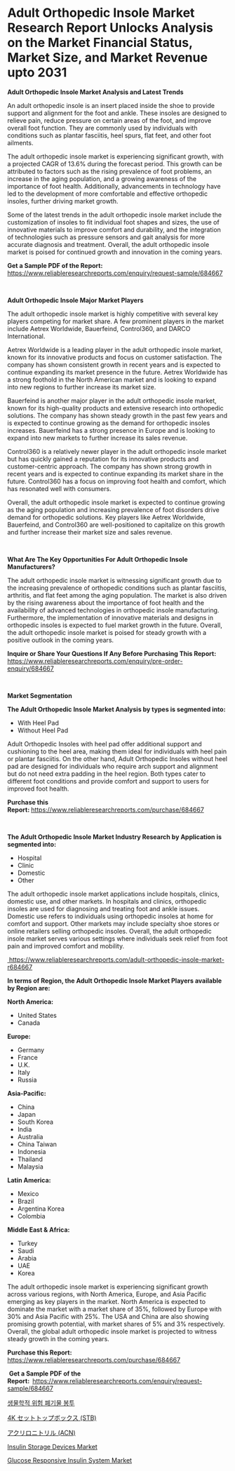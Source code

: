 <p><h1>Adult Orthopedic Insole Market Research Report Unlocks Analysis on the Market Financial Status, Market Size, and Market Revenue upto 2031</h1></p><p><strong>Adult Orthopedic Insole Market Analysis and Latest Trends</strong></p>
<p><p>An adult orthopedic insole is an insert placed inside the shoe to provide support and alignment for the foot and ankle. These insoles are designed to relieve pain, reduce pressure on certain areas of the foot, and improve overall foot function. They are commonly used by individuals with conditions such as plantar fasciitis, heel spurs, flat feet, and other foot ailments.</p><p>The adult orthopedic insole market is experiencing significant growth, with a projected CAGR of 13.6% during the forecast period. This growth can be attributed to factors such as the rising prevalence of foot problems, an increase in the aging population, and a growing awareness of the importance of foot health. Additionally, advancements in technology have led to the development of more comfortable and effective orthopedic insoles, further driving market growth.</p><p>Some of the latest trends in the adult orthopedic insole market include the customization of insoles to fit individual foot shapes and sizes, the use of innovative materials to improve comfort and durability, and the integration of technologies such as pressure sensors and gait analysis for more accurate diagnosis and treatment. Overall, the adult orthopedic insole market is poised for continued growth and innovation in the coming years.</p></p>
<p><strong>Get a Sample PDF of the Report:&nbsp;</strong> <a href="https://www.reliableresearchreports.com/enquiry/request-sample/684667">https://www.reliableresearchreports.com/enquiry/request-sample/684667</a></p>
<p>&nbsp;</p>
<p><strong>Adult Orthopedic Insole Major Market Players</strong></p>
<p><p>The adult orthopedic insole market is highly competitive with several key players competing for market share. A few prominent players in the market include Aetrex Worldwide, Bauerfeind, Control360, and DARCO International.</p><p>Aetrex Worldwide is a leading player in the adult orthopedic insole market, known for its innovative products and focus on customer satisfaction. The company has shown consistent growth in recent years and is expected to continue expanding its market presence in the future. Aetrex Worldwide has a strong foothold in the North American market and is looking to expand into new regions to further increase its market size.</p><p>Bauerfeind is another major player in the adult orthopedic insole market, known for its high-quality products and extensive research into orthopedic solutions. The company has shown steady growth in the past few years and is expected to continue growing as the demand for orthopedic insoles increases. Bauerfeind has a strong presence in Europe and is looking to expand into new markets to further increase its sales revenue.</p><p>Control360 is a relatively newer player in the adult orthopedic insole market but has quickly gained a reputation for its innovative products and customer-centric approach. The company has shown strong growth in recent years and is expected to continue expanding its market share in the future. Control360 has a focus on improving foot health and comfort, which has resonated well with consumers.</p><p>Overall, the adult orthopedic insole market is expected to continue growing as the aging population and increasing prevalence of foot disorders drive demand for orthopedic solutions. Key players like Aetrex Worldwide, Bauerfeind, and Control360 are well-positioned to capitalize on this growth and further increase their market size and sales revenue.</p></p>
<p>&nbsp;</p>
<p><strong>What Are The Key Opportunities For Adult Orthopedic Insole Manufacturers?</strong></p>
<p><p>The adult orthopedic insole market is witnessing significant growth due to the increasing prevalence of orthopedic conditions such as plantar fasciitis, arthritis, and flat feet among the aging population. The market is also driven by the rising awareness about the importance of foot health and the availability of advanced technologies in orthopedic insole manufacturing. Furthermore, the implementation of innovative materials and designs in orthopedic insoles is expected to fuel market growth in the future. Overall, the adult orthopedic insole market is poised for steady growth with a positive outlook in the coming years.</p></p>
<p><strong>Inquire or Share Your Questions If Any Before Purchasing This Report:</strong> <a href="https://www.reliableresearchreports.com/enquiry/pre-order-enquiry/684667">https://www.reliableresearchreports.com/enquiry/pre-order-enquiry/684667</a></p>
<p>&nbsp;</p>
<p><strong>Market Segmentation</strong></p>
<p><strong>The Adult Orthopedic Insole Market Analysis by types is segmented into:</strong></p>
<p><ul><li>With Heel Pad</li><li>Without Heel Pad</li></ul></p>
<p><p>Adult Orthopedic Insoles with heel pad offer additional support and cushioning to the heel area, making them ideal for individuals with heel pain or plantar fasciitis. On the other hand, Adult Orthopedic Insoles without heel pad are designed for individuals who require arch support and alignment but do not need extra padding in the heel region. Both types cater to different foot conditions and provide comfort and support to users for improved foot health.</p></p>
<p><strong>Purchase this Report:&nbsp;</strong><a href="https://www.reliableresearchreports.com/purchase/684667">https://www.reliableresearchreports.com/purchase/684667</a></p>
<p>&nbsp;</p>
<p><strong>The Adult Orthopedic Insole Market Industry Research by Application is segmented into:</strong></p>
<p><ul><li>Hospital</li><li>Clinic</li><li>Domestic</li><li>Other</li></ul></p>
<p><p>The adult orthopedic insole market applications include hospitals, clinics, domestic use, and other markets. In hospitals and clinics, orthopedic insoles are used for diagnosing and treating foot and ankle issues. Domestic use refers to individuals using orthopedic insoles at home for comfort and support. Other markets may include specialty shoe stores or online retailers selling orthopedic insoles. Overall, the adult orthopedic insole market serves various settings where individuals seek relief from foot pain and improved comfort and mobility.</p></p>
<p><a href="https://www.reliableresearchreports.com/adult-orthopedic-insole-market-r684667">&nbsp;https://www.reliableresearchreports.com/adult-orthopedic-insole-market-r684667</a></p>
<p><strong>In terms of Region, the Adult Orthopedic Insole Market Players available by Region are:</strong></p>
<p>
    <p> <strong> North America: </strong>
        <ul>
            <li>United States</li>
            <li>Canada</li>
        </ul>
        </p> 
    <p> <strong> Europe: </strong>
        <ul>
            <li>Germany</li>
            <li>France</li>
            <li>U.K.</li>
            <li>Italy</li>
            <li>Russia</li>
        </ul>
        </p> 
    <p> <strong> Asia-Pacific: </strong>
        <ul>
            <li>China</li>
            <li>Japan</li>
            <li>South Korea</li>
            <li>India</li>
            <li>Australia</li>
            <li>China Taiwan</li>
            <li>Indonesia</li>
            <li>Thailand</li>
            <li>Malaysia</li>
        </ul>
        </p> 
    <p> <strong> Latin America: </strong>
        <ul>
            <li>Mexico</li>
            <li>Brazil</li>
            <li>Argentina Korea</li>
            <li>Colombia</li>
        </ul>
        </p> 
    <p> <strong> Middle East & Africa: </strong>
        <ul>
            <li>Turkey</li>
            <li>Saudi</li>
            <li>Arabia</li>
            <li>UAE</li>
            <li>Korea</li>
        </ul>
    </p>
    </p>
<p><p>The adult orthopedic insole market is experiencing significant growth across various regions, with North America, Europe, and Asia Pacific emerging as key players in the market. North America is expected to dominate the market with a market share of 35%, followed by Europe with 30% and Asia Pacific with 25%. The USA and China are also showing promising growth potential, with market shares of 5% and 3% respectively. Overall, the global adult orthopedic insole market is projected to witness steady growth in the coming years.</p></p>
<p><strong>Purchase this Report: </strong><a href="https://www.reliableresearchreports.com/purchase/684667">https://www.reliableresearchreports.com/purchase/684667</a></p>
<p>&nbsp;<strong>Get a Sample PDF of the Report:&nbsp;&nbsp;</strong><a href="https://www.reliableresearchreports.com/enquiry/request-sample/684667">https://www.reliableresearchreports.com/enquiry/request-sample/684667</a></p>
<p><strong></strong></p>
<p><p><a href="https://github.com/novabrown3/Market-Research-Report-List-1/blob/main/7697127125868.md">생물학적 위험 폐기물 봉투</a></p><p><a href="https://github.com/LeanneBruen2023/Market-Research-Report-List-2/blob/main/5568567118423.md">4K セットトップボックス (STB)</a></p><p><a href="https://github.com/charm854/Market-Research-Report-List-1/blob/main/1860233118425.md">アクリロニトリル (ACN)</a></p><p><a href="https://github.com/sleepman642/Market-Research-Report-List-1/blob/main/insulin-storage-devices-market.md">Insulin Storage Devices Market</a></p><p><a href="https://github.com/btwcqfvq34/Market-Research-Report-List-1/blob/main/glucose-responsive-insulin-system-market.md">Glucose Responsive Insulin System Market</a></p></p>